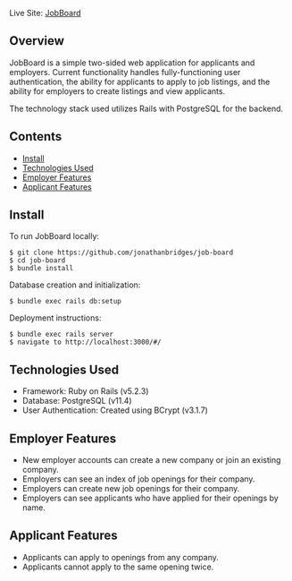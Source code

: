 Live Site: [JobBoard](https://job-board-rails-app.herokuapp.com/)

## Overview
JobBoard is a simple two-sided web application for applicants and employers. Current functionality handles fully-functioning user authentication, the ability for applicants to apply to job listings, and the ability for employers to create listings and view applicants.

The technology stack used utilizes Rails with PostgreSQL for the backend.
## Contents
* [Install](#install)
* [Technologies Used](#technologies-used)
* [Employer Features](#employer-features)
* [Applicant Features](#applicant-features)

## Install
To run JobBoard locally:
```
$ git clone https://github.com/jonathanbridges/job-board
$ cd job-board
$ bundle install
```

Database creation and initialization:
```
$ bundle exec rails db:setup
```

Deployment instructions:
```
$ bundle exec rails server
$ navigate to http://localhost:3000/#/
```
## Technologies Used
* Framework: Ruby on Rails (v5.2.3)
* Database: PostgreSQL (v11.4)
* User Authentication: Created using BCrypt (v3.1.7)

## Employer Features
* New employer accounts can create a new company or join an existing company.
* Employers can see an index of job openings for their company.
* Employers can create new job openings for their company.
* Employers can see applicants who have applied for their openings by name.

## Applicant Features
* Applicants can apply to openings from any company.
* Applicants cannot apply to the same opening twice.
